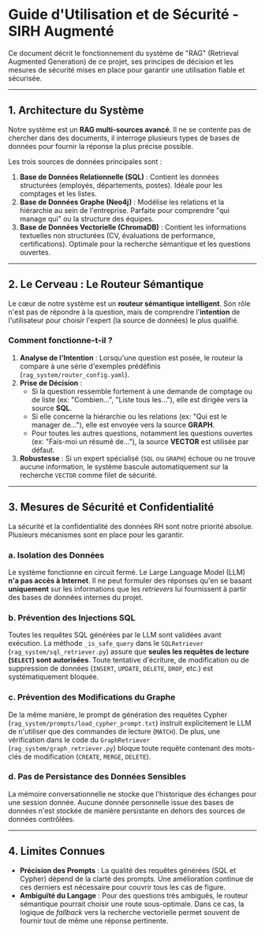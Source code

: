 # Guide d'Utilisation et de Sécurité - SIRH Augmenté

Ce document décrit le fonctionnement du système de "RAG" (Retrieval Augmented Generation)
de ce projet, ses principes de décision et les mesures de sécurité mises en place pour
garantir une utilisation fiable et sécurisée.

---

## 1. Architecture du Système

Notre système est un **RAG multi-sources avancé**. Il ne se contente pas de chercher dans
des documents, il interroge plusieurs types de bases de données pour fournir la réponse la
plus précise possible.

Les trois sources de données principales sont :
1.  **Base de Données Relationnelle (SQL)** : Contient les données structurées (employés,
départements, postes). Idéale pour les comptages et les listes.
2.  **Base de Données Graphe (Neo4j)** : Modélise les relations et la hiérarchie au sein
de l'entreprise. Parfaite pour comprendre "qui manage qui" ou la structure des équipes.
3.  **Base de Données Vectorielle (ChromaDB)** : Contient les informations textuelles non
structurées (CV, évaluations de performance, certifications). Optimale pour la recherche
sémantique et les questions ouvertes.

---

## 2. Le Cerveau : Le Routeur Sémantique

Le cœur de notre système est un **routeur sémantique intelligent**. Son rôle n'est pas de
répondre à la question, mais de comprendre l'**intention** de l'utilisateur pour choisir
l'expert (la source de données) le plus qualifié.

### Comment fonctionne-t-il ?
1.  **Analyse de l'Intention** : Lorsqu'une question est posée, le routeur la compare à
une série d'exemples prédéfinis (`rag_system/router_config.yaml`).
2.  **Prise de Décision** :
    * Si la question ressemble fortement à une demande de comptage ou de liste (ex:
"Combien...", "Liste tous les..."), elle est dirigée vers la source **SQL**.
    * Si elle concerne la hiérarchie ou les relations (ex: "Qui est le manager de..."),
elle est envoyée vers la source **GRAPH**.
    * Pour toutes les autres questions, notamment les questions ouvertes (ex: "Fais-moi un
résumé de..."), la source **VECTOR** est utilisée par défaut.
3.  **Robustesse** : Si un expert spécialisé (`SQL` ou `GRAPH`) échoue ou ne trouve aucune
information, le système bascule automatiquement sur la recherche `VECTOR` comme filet de
sécurité.

---

## 3. Mesures de Sécurité et Confidentialité

La sécurité et la confidentialité des données RH sont notre priorité absolue. Plusieurs
mécanismes sont en place pour les garantir.

### a. Isolation des Données
Le système fonctionne en circuit fermé. Le Large Language Model (LLM) **n'a pas accès à
Internet**. Il ne peut formuler des réponses qu'en se basant **uniquement** sur les
informations que les *retrievers* lui fournissent à partir des bases de données internes
du projet.

### b. Prévention des Injections SQL
Toutes les requêtes SQL générées par le LLM sont validées avant exécution. La méthode
`_is_safe_query` dans le `SQLRetriever` (`rag_system/sql_retriever.py`) assure que **seules les
requêtes de lecture (`SELECT`) sont autorisées**. Toute tentative d'écriture, de
modification ou de suppression de données (`INSERT`, `UPDATE`, `DELETE`, `DROP`, etc.) est
systématiquement bloquée.

### c. Prévention des Modifications du Graphe
De la même manière, le prompt de génération des requêtes Cypher
(`rag_system/prompts/load_cypher_prompt.txt`) instruit explicitement le LLM de n'utiliser que des
commandes de lecture (`MATCH`). De plus, une vérification dans le code du `GraphRetriever`
(`rag_system/graph_retriever.py`) bloque toute requête contenant des mots-clés de modification
(`CREATE`, `MERGE`, `DELETE`).

### d. Pas de Persistance des Données Sensibles
La mémoire conversationnelle ne stocke que l'historique des échanges pour une session
donnée. Aucune donnée personnelle issue des bases de données n'est stockée de manière
persistante en dehors des sources de données contrôlées.

---

## 4. Limites Connues

* **Précision des Prompts** : La qualité des requêtes générées (SQL et Cypher) dépend de
la clarté des prompts. Une amélioration continue de ces derniers est nécessaire pour
couvrir tous les cas de figure.
* **Ambiguïté du Langage** : Pour des questions très ambiguës, le routeur sémantique
pourrait choisir une route sous-optimale. Dans ce cas, la logique de *fallback* vers la
recherche vectorielle permet souvent de fournir tout de même une réponse pertinente.